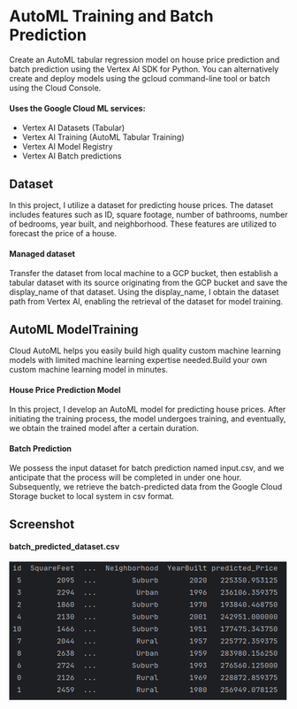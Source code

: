# AutoML Training and Batch Prediction
Create an AutoML tabular regression model on house price prediction and batch prediction using 
the Vertex AI SDK for Python. You can alternatively create and deploy models using the 
gcloud command-line tool or batch using the Cloud Console.

#### Uses the Google Cloud ML services:

* Vertex AI Datasets (Tabular)
* Vertex AI Training (AutoML Tabular Training)
* Vertex AI Model Registry
* Vertex AI Batch predictions
 
## Dataset 
In this project, I utilize a dataset for predicting house prices. The dataset includes 
features such as ID, square footage, number of bathrooms, number of bedrooms, year built,
and neighborhood. These features are utilized to forecast the price of a house.





#### Managed dataset

Transfer the dataset from local machine to a GCP bucket, then establish a tabular
dataset with its source originating from the GCP bucket and  save the display_name of that dataset.
Using the display_name, I obtain the dataset path from Vertex AI, enabling the retrieval of the 
dataset for model training.

## AutoML ModelTraining
Cloud AutoML helps you easily build high quality custom machine learning models with limited machine
learning expertise needed.Build your own custom machine learning model in minutes.

#### House Price Prediction Model

In this project, I develop an AutoML model for predicting house prices. After initiating the training
process, the model undergoes training, and eventually, we obtain the trained model after a certain
duration.

#### Batch Prediction
We possess the input dataset for batch prediction named input.csv, and we anticipate that the
process will be completed in under one hour. Subsequently, we retrieve the batch-predicted data 
from the Google Cloud Storage bucket to local system in csv format.


## Screenshot 
#### batch_predicted_dataset.csv
![img.png](src/data/img.png)
